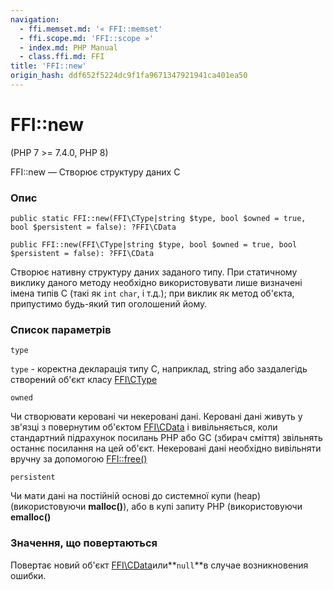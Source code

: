```yaml
---
navigation:
  - ffi.memset.md: '« FFI::memset'
  - ffi.scope.md: 'FFI::scope »'
  - index.md: PHP Manual
  - class.ffi.md: FFI
title: 'FFI::new'
origin_hash: ddf652f5224dc9f1fa9671347921941ca401ea50
---
```

# FFI::new

(PHP 7 >= 7.4.0, PHP 8)

FFI::new — Створює структуру даних C

### Опис

```methodsynopsis
public static FFI::new(FFI\CType|string $type, bool $owned = true, bool $persistent = false): ?FFI\CData
```

```methodsynopsis
public FFI::new(FFI\CType|string $type, bool $owned = true, bool $persistent = false): ?FFI\CData
```

Створює нативну структуру даних заданого типу. При статичному виклику даного методу необхідно використовувати лише визначені імена типів С (такі як `int` `char`, і т.д.); при виклик як метод об'єкта, припустимо будь-який тип оголошений йому.

### Список параметрів

`type`

`type` - коректна декларація типу С, наприклад, string або заздалегідь створений об'єкт класу [FFI\\CType](class.ffi-ctype.md)

`owned`

Чи створювати керовані чи некеровані дані. Керовані дані живуть у зв'язці з повернутим об'єктом [FFI\\CData](class.ffi-cdata.md) і вивільняється, коли стандартний підрахунок посилань PHP або GC (збирач сміття) звільнять останнє посилання на цей об'єкт. Некеровані дані необхідно вивільняти вручну за допомогою [FFI::free()](ffi.free.md)

`persistent`

Чи мати дані на постійній основі до системної купи (heap) (використовуючи **malloc()**), або в купі запиту PHP (використовуючи **emalloc()**

### Значення, що повертаються

Повертає новий об'єкт [FFI\\CData](class.ffi-cdata.md)или\*\*`null`\*\*в случае возникновения ошибки.
